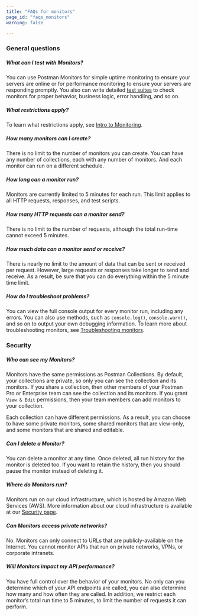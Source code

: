 ```yaml
---
title: "FAQs for monitors"
page_id: "faqs_monitors"
warning: false

---
```


### General questions

##### **What can I test with Monitors?**

You can use Postman Monitors for simple uptime monitoring to ensure your servers are online or for performance monitoring to ensure your servers are responding promptly. You also can write detailed [test suites](https://learning.getpostman.com/docs/postman/scripts/test_scripts/) to check monitors for proper behavior, business logic, error handling, and so on.

##### **What restrictions apply?**

To learn what restrictions apply, see [Intro to Monitoring](https://learning.getpostman.com/docs/postman/monitors/intro_monitors/).

##### **How many monitors can I create?**

There is no limit to the number of monitors you can create. You can have any number of collections, each with any number of monitors. And each monitor can run on a different schedule.

##### **How long can a monitor run?**

Monitors are currently limited to 5 minutes for each run. This limit applies to all HTTP requests, responses, and test scripts.

##### **How many HTTP requests can a monitor send?**

There is no limit to the number of requests, although the total run-time cannot exceed 5 minutes.

##### **How much data can a monitor send or receive?**

There is nearly no limit to the amount of data that can be sent or received per request. However, large requests or responses take longer to send and receive. As a result, be sure that you can do everything within the 5 minute time limit.

##### **How do I troubleshoot problems?**

You can view the full console output for every monitor run, including any errors. You can also use methods, such as `console.log()`, `console.warn()`, and so on to output your own debugging information. To learn more about troubleshooting monitors, see [Troubleshooting monitors](https://learning.getpostman.com/docs/postman/monitors/troubleshooting_monitors).

### Security

##### **Who can see my Monitors?**

Monitors have the same permissions as Postman Collections. By default, your collections are private, so only you can see the collection and its monitors. If you share a collection, then other members of your Postman Pro or Enterprise team can see the collection and its monitors. If you grant ``View & Edit`` permissions, then your team members can add monitors to your collection.

Each collection can have different permissions. As a result, you can choose to have some private monitors, some shared monitors that are view-only, and some monitors that are shared and editable.

##### **Can I delete a Monitor?**

You can delete a monitor at any time. Once deleted, all run history for the monitor is deleted too. If you want to retain the history, then you should pause the monitor instead of deleting it.

##### **Where do Monitors run?**

Monitors run on our cloud infrastructure, which is hosted by Amazon Web Services (AWS). More information about our cloud infrastructure is available at our [Security page](https://www.getpostman.com/security).

##### **Can Monitors access private networks?**

No. Monitors can only connect to URLs that are publicly-available on the Internet. You cannot monitor APIs that run on private networks, VPNs, or corporate intranets.

##### **Will Monitors impact my API performance?**

You have full control over the behavior of your monitors. No only can you determine which of your API endpoints are called, you can also determine how many and how often they are called. In addition, we restrict each monitor’s total run time to 5 minutes, to limit the number of requests it can perform.
